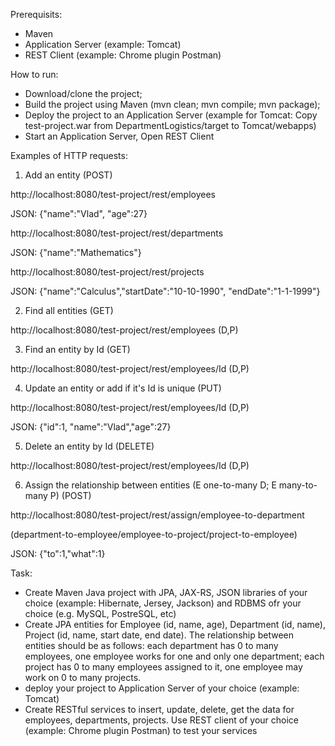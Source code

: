 Prerequisits:

- Maven
- Application Server (example: Tomcat)
- REST Client (example: Chrome plugin Postman)

How to run:

- Download/clone the project;
- Build the project using Maven (mvn clean; mvn compile; mvn package);
- Deploy the project to an Application Server (example for Tomcat: Copy test-project.war from DepartmentLogistics/target to Tomcat/webapps)
- Start an Application Server, Open REST Client 

Examples of HTTP requests:

1) Add an entity (POST)

http://localhost:8080/test-project/rest/employees

JSON: {"name":"Vlad", "age":27}

http://localhost:8080/test-project/rest/departments

JSON: {"name":"Mathematics"}

http://localhost:8080/test-project/rest/projects

JSON: {"name":"Calculus","startDate":"10-10-1990", "endDate":"1-1-1999"}

2) Find all entities (GET)

http://localhost:8080/test-project/rest/employees (D,P)

3)  Find an entity by Id (GET)

http://localhost:8080/test-project/rest/employees/Id (D,P)

4) Update an entity or add if it's Id is unique (PUT)

http://localhost:8080/test-project/rest/employees/Id (D,P)

JSON: {"id":1, "name":"Vlad","age":27}

5) Delete an entity by Id (DELETE)

http://localhost:8080/test-project/rest/employees/Id (D,P)

6) Assign the relationship between entities (E one-to-many D; E many-to-many P) (POST)

http://localhost:8080/test-project/rest/assign/employee-to-department

(department-to-employee/employee-to-project/project-to-employee)

JSON: {"to":1,"what":1}

Task:


- Create Maven Java project with JPA, JAX-RS, JSON libraries of your choice (example: Hibernate, Jersey, Jackson) and RDBMS ofr your choice (e.g. MySQL, PostreSQL, etc)
- Create JPA entities for Employee (id, name, age), Department (id, name), Project (id, name, start date, end date). The relationship between entities should be as follows: each department has 0 to many employees, one employee works for one and only one department; each project has 0 to many employees assigned to it, one employee may work on 0 to many projects. 
- deploy your project to Application Server of your choice (example: Tomcat)
- Create RESTful services to insert, update, delete, get the data for employees, departments, projects. Use REST client of your choice (example: Chrome plugin Postman) to test your services
